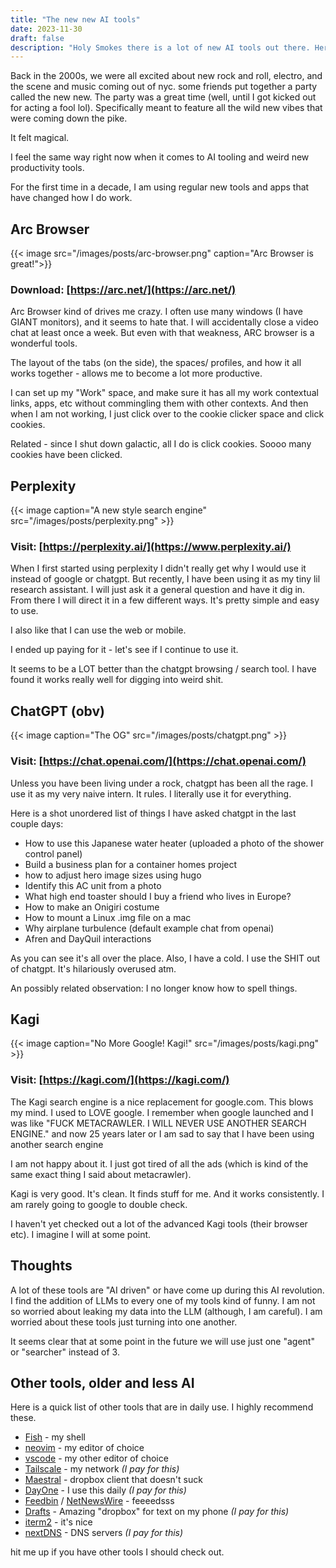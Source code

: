 ```yaml
---
title: "The new new AI tools"
date: 2023-11-30
draft: false
description: "Holy Smokes there is a lot of new AI tools out there. Here is what I have been recently using"
---
```


Back in the 2000s, we were all excited about new rock and roll, electro, and the scene and music coming out of nyc. some friends put together a party called the new new. The party was a great time (well, until I got kicked out for acting a fool lol). Specifically meant to feature all the wild new vibes that were coming down the pike.

It felt magical.

I feel the same way right now when it comes to AI tooling and weird new productivity tools.

For the first time in a decade, I am using regular new tools and apps that have changed how I do work.

## Arc Browser

{{< image src="/images/posts/arc-browser.png" caption="Arc Browser is great!">}}

### Download: [https://arc.net/](https://arc.net/)

Arc Browser kind of drives me crazy. I often use many windows (I have GIANT monitors), and it seems to hate that. I will accidentally close a video chat at least once a week. But even with that weakness, ARC browser is a wonderful tools.

The layout of the tabs (on the side), the spaces/ profiles, and how it all works together - allows me to become a lot more productive.

I can set up my "Work" space, and make sure it has all my work contextual links, apps, etc without commingling them with other contexts. And then when I am not working, I just click over to the cookie clicker space and click cookies.

Related - since I shut down galactic, all I do is click cookies. Soooo many cookies have been clicked.

## Perplexity

{{< image caption="A new style search engine" src="/images/posts/perplexity.png" >}}

### Visit: [https://perplexity.ai/](https://www.perplexity.ai/)

When I first started using perplexity I didn't really get why I would use it instead of google or chatgpt. But recently, I have been using it as my tiny lil research assistant. I will just ask it a general question and have it dig in. From there I will direct it in a few different ways. It's pretty simple and easy to use.

I also like that I can use the web or mobile.

I ended up paying for it - let's see if I continue to use it.

It seems to be a LOT better than the chatgpt browsing / search tool. I have found it works really well for digging into weird shit.

## ChatGPT (obv)

{{< image caption="The OG" src="/images/posts/chatgpt.png" >}}

### Visit: [https://chat.openai.com/](https://chat.openai.com/)

Unless you have been living under a rock, chatgpt has been all the rage. I use it as my very naive intern. It rules. I literally use it for everything.

Here is a shot unordered list of things I have asked chatgpt in the last couple days:

- How to use this Japanese water heater (uploaded a photo of the shower control panel)
- Build a business plan for a container homes project
- how to adjust hero image sizes using hugo
- Identify this AC unit from a photo
- What high end toaster should I buy a friend who lives in Europe?
- How to make an Onigiri costume
- How to mount a Linux .img file on a mac
- Why airplane turbulence (default example chat from openai)
- Afren and DayQuil interactions

As you can see it's all over the place. Also, I have a cold. I use the SHIT out of chatgpt. It's hilariously overused atm.

An possibly related observation:  I no longer know how to spell things.

## Kagi

{{< image caption="No More Google! Kagi!" src="/images/posts/kagi.png" >}}

### Visit: [https://kagi.com/](https://kagi.com/)

The Kagi search engine is a nice replacement for google.com. This blows my mind. I used to LOVE google. I remember when google launched and I was like "FUCK METACRAWLER. I WILL NEVER USE ANOTHER SEARCH ENGINE." and now 25 years later or I am sad to say that I have been using another search engine

I am not happy about it. I just got tired of all the ads (which is kind of the same exact thing I said about metacrawler).

Kagi is very good. It's clean. It finds stuff for me. And it works consistently. I am rarely going to google to double check.

I haven't yet checked out a lot of the advanced Kagi tools (their browser etc). I imagine I will at some point.

## Thoughts

A lot of these tools are "AI driven" or have come up during this AI revolution. I find the addition of LLMs to every one of my tools kind of funny. I am not so worried about leaking my data into the LLM (although, I am careful). I am worried about these tools just turning into one another.

It seems clear that at some point in the future we will use just one "agent" or "searcher" instead of 3.

## Other tools, older and less AI

Here is a quick list of other tools that are in daily use. I highly recommend these.

- [Fish](https://fishshell.com/) - my shell
- [neovim](https://neovim.io/) - my editor of choice
- [vscode](https://code.visualstudio.com/) - my other editor of choice
- [Tailscale](https://tailscale.com/) - my network *(I pay for this)*
- [Maestral](https://maestral.app/) - dropbox client that doesn't suck
- [DayOne](https://dayoneapp.com/) - I use this daily *(I pay for this)*
- [Feedbin](https://feedbin.com/) / [NetNewsWire](https://netnewswire.com/) - feeeedsss
- [Drafts](https://getdrafts.com/) - Amazing "dropbox" for text on my phone *(I pay for this)*
- [iterm2](https://iterm2.com/) - it's nice
- [nextDNS](https://nextdns.io/) - DNS servers *(I pay for this)*

hit me up if you have other tools I should check out.
